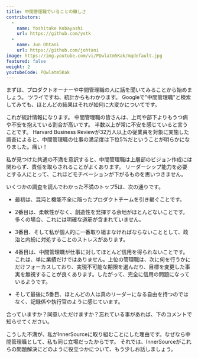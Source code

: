 ```yaml
---
title: 中間管理職でいることの難しさ
contributors:
  - 
    name: Yoshitake Kobayashi
    url: https://github.com/ystk
  - 
    name: Jun Ohtani
    url: https://github.com/johtani
image: https://img.youtube.com/vi/PQwlatm5Kak/mqdefault.jpg
featured: false
weight: 2
youtubeCode: PQwlatm5Kak
---
```


<div class="paragraph">
<p>まずは、プロダクトオーナーや中間管理職の人に話を聞いてみることから始めましょう。
ツライですね、統計からもわかります。
Googleで"中間管理職"と検索してみても、ほとんどの結果はそれが如何に大変かについてです。</p>
</div>
<div class="paragraph">
<p>これが統計情報になります。
中間管理職の皆さんは、上司や部下よりもうつ病や不安を抱えている割合が高いです。
半数以上が常に不安を感じていると言うことです。
Harvard Business Reviewが32万人以上の従業員を対象に実施した調査によると、中間管理職の仕事の満足度は下位5%だということが明らかになりました。痛い！</p>
</div>
<div class="paragraph">
<p>私が見つけた共通の不満を意訳すると、中間管理職は上層部のビジョン作成には関わらず、責任を取らされることがよくあります。
リーダーシップ能力を必要とする人にとって、これほどモチベーションが下がるものを思いつきません。</p>
</div>
<div class="paragraph">
<p>いくつかの調査を読んでわかった不満のトップ5は、次の通りです。</p>
</div>
<div class="ulist">
<ul>
<li>
<p>最初は、混沌と機能不全に陥ったプロダクトチームを引き継ぐことです。</p>
</li>
<li>
<p>2番目は、柔軟性がなく、創造性を発揮する余地がほとんどないことです。多くの場合、これには明確な道筋が含まれていません。</p>
</li>
<li>
<p>3番目、そして私が個人的に一番取り組まなければならないこととして、政治と内紛に対処することのストレスがあります。</p>
</li>
<li>
<p>4番目は、中間管理職が仕事に対してほとんど信用を得られないことです。これは、単に業績だけではありません。上位の管理職は、次に何を行うかにだけフォーカスしており、実現不可能な期限を選んだり、目標を変更した事実を無視することが良くあります。したがって、完全に信用の問題になっているようです。</p>
</li>
<li>
<p>そして最後に5番目、ほとんどの人は真のリーダーになる自由を持つのではなく、記録係や執行官のように感じています。</p>
</li>
</ul>
</div>
<div class="paragraph">
<p>合っていますか？同意いただけますか？忘れている事があれば、下のコメントで知らせてください。</p>
</div>
<div class="paragraph">
<p>こうした不満が、私がInnerSourceに取り組むことにした理由です。なぜなら中間管理職として、私も同じ立場だったからです。
それでは、InnerSourceがこれらの問題解決にどのように役立つかについて、もう少しお話しましょう。</p>
</div>
<!--- This file autogenerated from https://github.com/InnerSourceCommons/InnerSourceLearningPath/blob/main/scripts -->